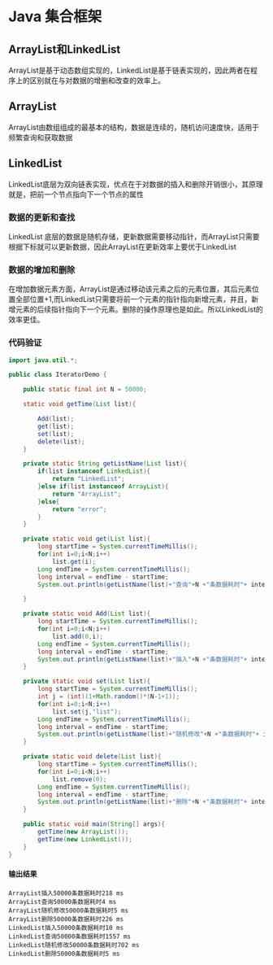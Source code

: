 # Java 集合框架

## ArrayList和LinkedList
ArrayList是基于动态数组实现的，LinkedList是基于链表实现的，因此两者在程序上的区别就在与对数据的增删和改查的效率上。

## ArrayList
ArrayList由数组组成的最基本的结构，数据是连续的，随机访问速度快，适用于频繁查询和获取数据

## LinkedList
LinkedList底层为双向链表实现，优点在于对数据的插入和删除开销很小，其原理就是，把前一个节点指向下一个节点的属性

### 数据的更新和查找
LinkedList 底层的数据是随机存储，更新数据需要移动指针，而ArrayList只需要根据下标就可以更新数据，因此ArrayList在更新效率上要优于LinkedList

### 数据的增加和删除
在增加数据元素方面，ArrayList是通过移动该元素之后的元素位置，其后元素位置全部位置+1,而LinkedList只需要将前一个元素的指针指向新增元素，并且，新增元素的后续指针指向下一个元素。删除的操作原理也是如此。所以LinkedList的效率更佳。

### 代码验证
```Java
import java.util.*;

public class IteratorDemo {

    public static final int N = 50000;

    static void getTime(List list){

        Add(list);
        get(list);
        set(list);
        delete(list);
    }

    private static String getListName(List list){
        if(list instanceof LinkedList){
            return "LinkedList";
        }else if(list instanceof ArrayList){
            return "ArrayList";
        }else{
            return "error";
        }
    }

    private static void get(List list){
        long startTime = System.currentTimeMillis();
        for(int i=0;i<N;i++)
            list.get(i);
        Long endTime = System.currentTimeMillis();
        long interval = endTime - startTime;
        System.out.println(getListName(list)+"查询"+N +"条数据耗时"+ interval+ " ms");

    }

    private static void Add(List list){
        long startTime = System.currentTimeMillis();
        for(int i=0;i<N;i++)
            list.add(0,i);
        Long endTime = System.currentTimeMillis();
        long interval = endTime - startTime;
        System.out.println(getListName(list)+"插入"+N +"条数据耗时"+ interval+ " ms");
    }

    private static void set(List list){
        long startTime = System.currentTimeMillis();
        int j = (int)(1+Math.random()*(N-1+1));
        for(int i=0;i<N;i++)
            list.set(j,"list");
        Long endTime = System.currentTimeMillis();
        long interval = endTime - startTime;
        System.out.println(getListName(list)+"随机修改"+N +"条数据耗时"+ interval+ " ms");
    }

    private static void delete(List list){
        long startTime = System.currentTimeMillis();
        for(int i=0;i<N;i++)
            list.remove(0);
        Long endTime = System.currentTimeMillis();
        long interval = endTime - startTime;
        System.out.println(getListName(list)+"删除"+N +"条数据耗时"+ interval+ " ms");
    }

    public static void main(String[] args){
        getTime(new ArrayList());
        getTime(new LinkedList());
    }
}

```
#### 输出结果
```shell
ArrayList插入50000条数据耗时218 ms
ArrayList查询50000条数据耗时4 ms
ArrayList随机修改50000条数据耗时5 ms
ArrayList删除50000条数据耗时226 ms
LinkedList插入50000条数据耗时10 ms
LinkedList查询50000条数据耗时1557 ms
LinkedList随机修改50000条数据耗时702 ms
LinkedList删除50000条数据耗时5 ms
```
